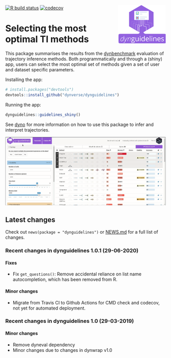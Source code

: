 
<!-- README.md is generated from README.Rmd. Please edit that file -->

<!-- badges: start -->

[![R build
status](https://github.com/dynverse/dynguidelines/workflows/R-CMD-check/badge.svg)](https://github.com/dynverse/dynguidelines/actions)
[![codecov](https://codecov.io/gh/dynverse/dynguidelines/branch/master/graph/badge.svg)](https://codecov.io/gh/dynverse/dynguidelines)
<img src="man/figures/logo.png" align="right" width="150px" />
<!-- badges: end -->

# Selecting the most optimal TI methods

This package summarises the results from the
[dynbenchmark](https://www.github.com/dynverse/dynbenchmark) evaluation
of trajectory inference methods. Both programmatically and through a
(shiny) app, users can select the most optimal set of methods given a
set of user and dataset specific parameters.

Installing the app:

``` r
# install.packages("devtools")
devtools::install_github("dynverse/dynguidelines")
```

Running the app:

``` r
dynguidelines::guidelines_shiny()
```

See [dyno](https://www.github.com/dynverse/dyno) for more information on
how to use this package to infer and interpret trajectories.

<!-- This gif was recorded using peek (https://github.com/phw/peek) --->

![demo](man/figures/demo.gif)

## Latest changes

Check out `news(package = "dynguidelines")` or [NEWS.md](NEWS.md) for a
full list of changes.

<!-- This section gets automatically generated from NEWS.md -->

### Recent changes in dynguidelines 1.0.1 (29-06-2020)

#### Fixes

  - Fix `get_questions()`: Remove accidental reliance on list name
    autocompletion, which has been removed from R.

#### Minor changes

  - Migrate from Travis CI to Github Actions for CMD check and codecov,
    not yet for automated deployment.

### Recent changes in dynguidelines 1.0 (29-03-2019)

#### Minor changes

  - Remove dyneval dependency
  - Minor changes due to changes in dynwrap v1.0
